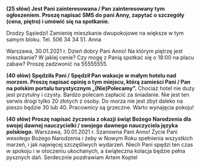 **(25 słów) Jest Pani zainteresowana / Pan zainteresowany tym ogłoszeniem. Proszę napisać SMS do pani Anny, zapytać o szczegóły (cena, piętro) i umówić się na spotkanie.**

Drodzy Sąsiedzi!
Zamienię mieszkanie dwupokojowe na większe w tym samym bloku. Tel. 506 34 34 51. Anna

Warszawa, 30.01.2021 r.
Dzień dobry Pani Anno!
Na którym piętrzę jest mieszkanie?
W jakiej cenie? Czy mogę z Panią spotkać się o 18:00 na placu zabaw?
Proszę zadzwonić na 55555555.

**(40 słów) Spędziła Pani / Spędził Pan wakacje w małym hotelu nad morzem. Proszę napisać opinię o tym miejscu, którą zamieści Pani / Pan na polskim portalu turystycznym „(Nie)Polecamy”.**
Chociaż hotel nie duży jest przytulny i czysty.
Bardzo polecam zapłacić za śniadanie.
Nie jest ten serwis drogi tylko 20 złotych z osoby.
Do morza nie jest zbyt daleko na pieszo będzie 30 lub 40.
Pracownicy są grzeczne.
Warto wynajęcia pokoju!

**(40 słów) Proszę napisać życzenia z okazji świąt Bożego Narodzenia dla swojej dawnej nauczycielki / swojego dawnego nauczyciela języka polskiego.**
Warszawa, 30.01.2021 r.
Szanowna Pani Anno!
Życie Pani wesołego Bożego Narodzenia i żeby w Nowym Roku spełnienia wszystkich marzeń, i jak najwięcej szczęśliwych wydarzeń.
Niech Pani spędzi ten czas w spokoju i w otoczeniu ukochanych, a świąteczna kolacja będzie pełna pysznych dań.
Serdecznie pozdrawiam
Artem Koptel
